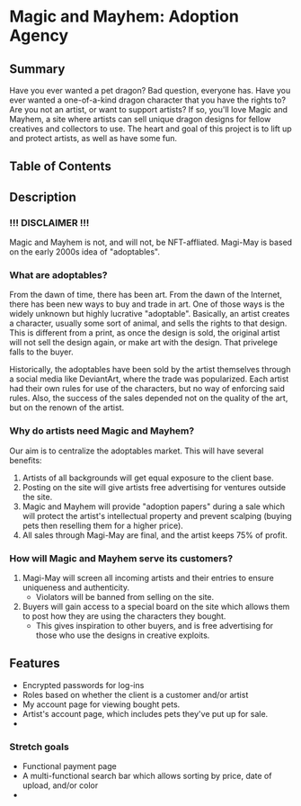 # Magic and Mayhem: Adoption Agency

## Summary
Have you ever wanted a pet dragon?
Bad question, everyone has.
Have you ever wanted a one-of-a-kind dragon character that you have the rights to? Are you not an artist, or want to support artists?
If so, you'll love Magic and Mayhem, a site where artists can sell unique dragon designs for fellow creatives and collectors to use.
The heart and goal of this project is to lift up and protect artists, as well as have some fun.

## Table of Contents

## Description

### !!! DISCLAIMER !!!
Magic and Mayhem is not, and will not, be NFT-affliated.
Magi-May is based on the early 2000s idea of "adoptables".

### What are adoptables?
From the dawn of time, there has been art. From the dawn of the Internet, there has been new ways to buy and trade in art. One of those ways is the widely unknown but highly lucrative "adoptable".
Basically, an artist creates a character, usually some sort of animal, and sells the rights to that design. This is different from a print, as once the design is sold, the original artist will not sell the design again, or make art with the design. That privelege falls to the buyer.

Historically, the adoptables have been sold by the artist themselves through a social media like DeviantArt, where the trade was popularized. Each artist had their own rules for use of the characters, but no way of enforcing said rules.
Also, the success of the sales depended not on the quality of the art, but on the renown of the artist.

### Why do artists need Magic and Mayhem?
Our aim is to centralize the adoptables market.
This will have several benefits:
1. Artists of all backgrounds will get equal exposure to the client base.
2. Posting on the site will give artists free advertising for ventures outside the site.
3. Magic and Mayhem will provide "adoption papers" during a sale which will protect the artist's intellectual property and prevent scalping (buying pets then reselling them for a higher price).
4. All sales through Magi-May are final, and the artist keeps 75% of profit.


### How will Magic and Mayhem serve its customers?
1. Magi-May will screen all incoming artists and their entries to ensure uniqueness and authenticity.
    - Violators will be banned from selling on the site.
2. Buyers will gain access to a special board on the site which allows them to post how they are using the characters they bought.
    - This gives inspiration to other buyers, and is free advertising for those who use the designs in creative exploits.

## Features

- Encrypted passwords for log-ins
- Roles based on whether the client is a customer and/or artist
- My account page for viewing bought pets.
- Artist's account page, which includes pets they've put up for sale.
- 


### Stretch goals
- Functional payment page
- A multi-functional search bar which allows sorting by price, date of upload, and/or color
- 